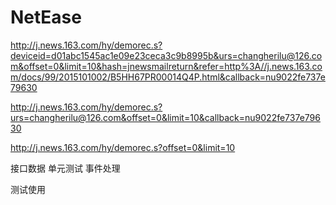# NetEase

http://j.news.163.com/hy/demorec.s?deviceid=d01abc1545ac1e09e23ceca3c9b8995b&urs=changherilu@126.com&offset=0&limit=10&hash=jnewsmailreturn&refer=http%3A//j.news.163.com/docs/99/2015101002/B5HH67PR00014Q4P.html&callback=nu9022fe737e79630



http://j.news.163.com/hy/demorec.s?urs=changherilu@126.com&offset=0&limit=10&callback=nu9022fe737e79630


http://j.news.163.com/hy/demorec.s?offset=0&limit=10


接口数据
单元测试
事件处理

测试使用
